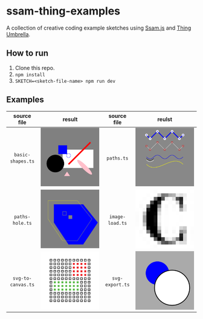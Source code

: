 # ssam-thing-examples

A collection of creative coding example sketches using [Ssam.js](https://github.com/cdaein/ssam) and [Thing Umbrella](https://github.com/thi-ng/umbrella).

## How to run

1. Clone this repo.
2. `npm install`
3. `SKETCH=<sketch-file-name> npm run dev`

## Examples

|    source file     |                    result                    |   source file   |                  reulst                   |
| :----------------: | :------------------------------------------: | :-------------: | :---------------------------------------: |
| `basic-shapes.ts`  |  ![basic shapes](./output/basic-shapes.png)  |   `paths.ts`    |       ![paths](./output/paths.png)        |
|  `paths-hole.ts`   | ![paths with holes](./output/paths-hole.png) | `image-load.ts` | ![image loading](./output/image-load.png) |
| `svg-to-canvas.ts` | ![svg to canvas](./output/svg-to-canvas.png) | `svg-export.ts` |  ![svg export](./output/svg-export.png)   |
